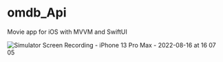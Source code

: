 # omdb_Api
Movie app for iOS with MVVM and SwiftUI

![Simulator Screen Recording - iPhone 13 Pro Max - 2022-08-16 at 16 07 05](https://user-images.githubusercontent.com/89947913/184887032-70d8dd51-28e2-40cf-9621-98f79e57f161.gif)
